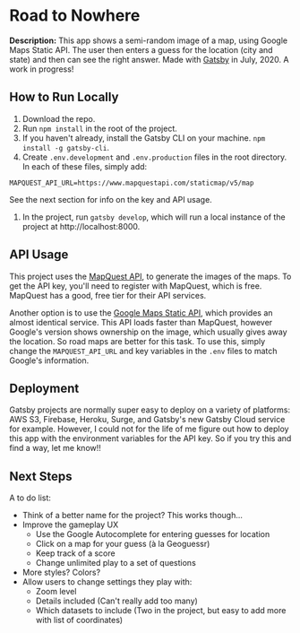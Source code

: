 # Road to Nowhere #

**Description:** This app shows a semi-random image of a map, using Google Maps Static API. The user then enters a guess for the location (city and state) and then can see the right answer. Made with [Gatsby](http://gatsbyjs.org) in July, 2020. A work in progress!

## How to Run Locally ##

1. Download the repo.
1. Run `npm install` in the root of the project.
1. If you haven't already, install the Gatsby CLI on your machine. `npm install -g gatsby-cli`.
1. Create `.env.development` and `.env.production` files in the root directory. In each of these files, simply add: 
```MAPQUEST_KEY=<YOUR_API_KEY_HERE>
MAPQUEST_API_URL=https://www.mapquestapi.com/staticmap/v5/map
```
See the next section for info on the key and API usage.
1. In the project, run `gatsby develop`, which will run a local instance of the project at http://localhost:8000.

## API Usage ##

This project uses the [MapQuest API](https://developer.mapquest.com/documentation/static-map-api/v5/), to generate the images of the maps. To get the API key, you'll need to register with MapQuest, which is free. MapQuest has a good, free tier for their API services.

Another option is to use the [Google Maps Static API](https://developers.google.com/maps/documentation/maps-static/intro), which provides an almost identical service. This API loads faster than MapQuest, however Google's version shows ownership on the image, which usually gives away the location. So road maps are better for this task. To use this, simply change the `MAPQUEST_API_URL` and key variables in the `.env` files to match Google's information.

## Deployment ##

Gatsby projects are normally super easy to deploy on a variety of platforms: AWS S3, Firebase, Heroku, Surge, and Gatsby's new Gatsby Cloud service for example. However, I could not for the life of me figure out how to deploy this app with the environment variables for the API key. So if you try this and find a way, let me know!!

## Next Steps ##

A to do list:
- Think of a better name for the project? This works though...
- Improve the gameplay UX
  - Use the Google Autocomplete for entering guesses for location
  - Click on a map for your guess (à la Geoguessr)
  - Keep track of a score
  - Change unlimited play to a set of questions
- More styles? Colors?
- Allow users to change settings they play with:
  - Zoom level
  - Details included (Can't really add too many)
  - Which datasets to include (Two in the project, but easy to add more with list of coordinates)
